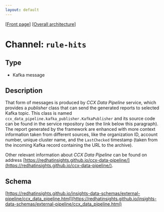 ```yaml
---
layout: default
---
```

\[[Front page](../overall-architecture.html)\] \[[Overall architecture](../overall-architecture.html)\]



# Channel: `rule-hits`



## Type

* Kafka message



## Description

That form of messages is produced by *CCX Data Pipeline* service, which
provides a _publisher_ class that can send the generated reports to selected
Kafka topic.  This class is named
`ccx_data_pipeline.kafka_publisher.KafkaPublisher` and its source code can be
found in the service repository (see the link below this paragraph). The report
generated by the framework are enhanced with more context information taken
from different sources, like the organization ID, account number, unique
cluster name, and the `LastChecked` timestamp (taken from the incoming Kafka
record containing the URL to the archive).

Other relevant information about *CCX Data Pipeline* can be found on address
[https://redhatinsights.github.io/ccx-data-pipeline/](https://redhatinsights.github.io/ccx-data-pipeline/).



## Schema

[https://redhatinsights.github.io/insights-data-schemas/external-pipeline/ccx_data_pipeline.html](https://redhatinsights.github.io/insights-data-schemas/external-pipeline/ccx_data_pipeline.html)
